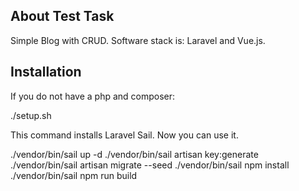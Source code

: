 ## About Test Task

Simple Blog with CRUD. Software stack is: Laravel and Vue.js.

## Installation

If you do not have a php and composer:

./setup.sh

This command installs Laravel Sail. Now you can use it.

./vendor/bin/sail up -d
./vendor/bin/sail artisan key:generate
./vendor/bin/sail artisan migrate --seed
./vendor/bin/sail npm install
./vendor/bin/sail npm run build
